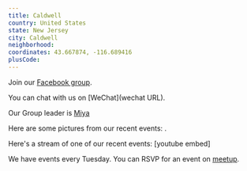 ```yaml
---
title: Caldwell
country: United States
state: New Jersey
city: Caldwell
neighborhood: 
coordinates: 43.667874, -116.689416
plusCode:
---
```

Join our [Facebook group](https://www.facebook.com/groups/free.code.camp.caldwell.nj).

You can chat with us on [WeChat](wechat URL).

Our Group leader is [Miya](freecodecamp.org/miya)

Here are some pictures from our recent events:
![]().

Here's a stream of one of our recent events:
[youtube embed]

We have events every Tuesday. You can RSVP for an event on [meetup](meetupurl).
